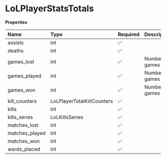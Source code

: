 # LoLPlayerStatsTotals

**Properties**

| Name           | Type                       | Required | Description     |
| :------------- | :------------------------- | :------- | :-------------- |
| assists        | int                        | ✅       |                 |
| deaths         | int                        | ✅       |                 |
| games_lost     | int                        | ✅       | Number of games |
| games_played   | int                        | ✅       | Number of games |
| games_won      | int                        | ✅       | Number of games |
| kill_counters  | LoLPlayerTotalKillCounters | ✅       |                 |
| kills          | int                        | ✅       |                 |
| kills_series   | LoLKillsSeries             | ✅       |                 |
| matches_lost   | int                        | ✅       |                 |
| matches_played | int                        | ✅       |                 |
| matches_won    | int                        | ✅       |                 |
| wards_placed   | int                        | ✅       |                 |

<!-- This file was generated by liblab | https://liblab.com/ -->
